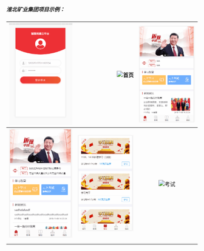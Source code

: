 ##### 淮北矿业集团项目示例：
| ![登录](images/HK/1.gif) |   ![首页](images/HK/2.gif)   |   ![学习](images/HK/3.gif)   |
| ------------------------------------------------------------ | ---: | :--: |
|  ![学习](images/HK/4.gif)                                                            |   ![党校](images/HK/5.gif)   |  ![考试](images/HK/6.gif)    |
|                                                              |      |    |
|                                                              |      |   |

